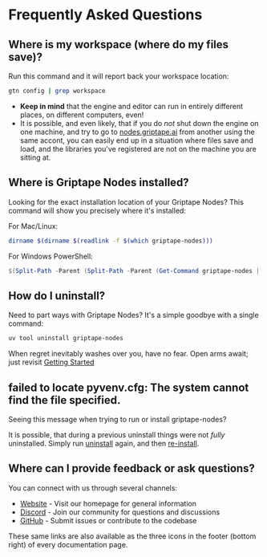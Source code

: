 # Frequently Asked Questions

## Where is my workspace (where do my files save)?

Run this command and it will report back your workspace location:

```bash
gtn config | grep workspace
```

- **Keep in mind** that the engine and editor can run in entirely different places, on different computers, even!
- It is possible, and even likely, that if you do _not_ shut down the engine on one machine, and try to go to [nodes.griptape.ai](nodes.griptape.ai) from another using the same accont, you can easily end up in a situation where files save and load, and the libraries you've registered are not on the machine you are sitting at.


## Where is Griptape Nodes installed?

Looking for the exact installation location of your Griptape Nodes? This command will show you precisely where it's installed:

For Mac/Linux:

```bash
dirname $(dirname $(readlink -f $(which griptape-nodes)))
```

For Windows PowerShell:

```powershell
$(Split-Path -Parent (Split-Path -Parent (Get-Command griptape-nodes | Select-Object -ExpandProperty Source)))
```

<a id="uninstall"></a>
## How do I uninstall?

Need to part ways with Griptape Nodes? It's a simple goodbye with a single command:

```bash
uv tool uninstall griptape-nodes
```

When regret inevitably washes over you, have no fear. Open arms await; just revisit [Getting Started](getting_started.md)


## failed to locate pyvenv.cfg: The system cannot find the file specified.

Seeing this message when trying to run or install griptape-nodes?

It is possible, that during a previous uninstall things were not _fully_ uninstalled.  Simply run [uninstall](#uninstall) again, and then [re-install](getting_started.md).


## Where can I provide feedback or ask questions?

You can connect with us through several channels:

- [Website](https://www.griptape.ai) - Visit our homepage for general information
- [Discord](https://discord.gg/gnWRz88eym) - Join our community for questions and discussions
- [GitHub](https://github.com/griptape-ai/griptape-nodes) - Submit issues or contribute to the codebase

These same links are also available as the three icons in the footer (bottom right) of every documentation page.
